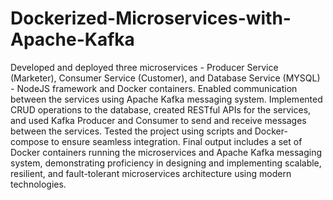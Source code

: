 # Dockerized-Microservices-with-Apache-Kafka
Developed and deployed three microservices - Producer Service (Marketer), Consumer
Service (Customer), and Database Service (MYSQL) - NodeJS framework and Docker
containers. Enabled communication between the services using Apache Kafka messaging
system. Implemented CRUD operations to the database, created RESTful APIs for the services,
and used Kafka Producer and Consumer to send and receive messages between the services.
Tested the project using scripts and Docker-compose to ensure seamless integration. Final
output includes a set of Docker containers running the microservices and Apache Kafka
messaging system, demonstrating proficiency in designing and implementing scalable,
resilient, and fault-tolerant microservices architecture using modern technologies.
